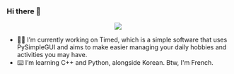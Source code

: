 ### Hi there 👋

<p align="center">
  <img src="https://github-readme-stats.vercel.app/api/?username=Zeyko14&bg_color=20002B&title_color=C100FF&icon_color=C100FF&text_color=ffffff&show_icons=true&count_private=true">
</p>

- 👨‍💻 I’m currently working on Timed, which is a simple software that uses PySimpleGUI and aims to make easier managing your daily hobbies and activities you may have.
- ⌨️ I’m learning C++ and Python, alongside Korean. Btw, I'm French.
